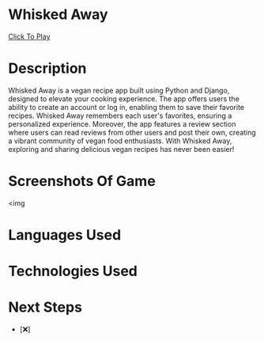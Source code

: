 # Whisked Away
[Click To Play]()


# Description 

Whisked Away is a vegan recipe app built using Python and Django, designed to elevate your cooking experience. 
The app offers users the ability to create an account or log in, enabling them to save their favorite recipes. 
Whisked Away remembers each user's favorites, ensuring a personalized experience. 
Moreover, the app features a review section where users can read reviews from other users and post their own, creating a vibrant community of vegan food enthusiasts. 
With Whisked Away, exploring and sharing delicious vegan recipes has never been easier!


# Screenshots Of Game

<img
    
    
    
# Languages Used


# Technologies Used



# Next Steps

- [:x:] 

